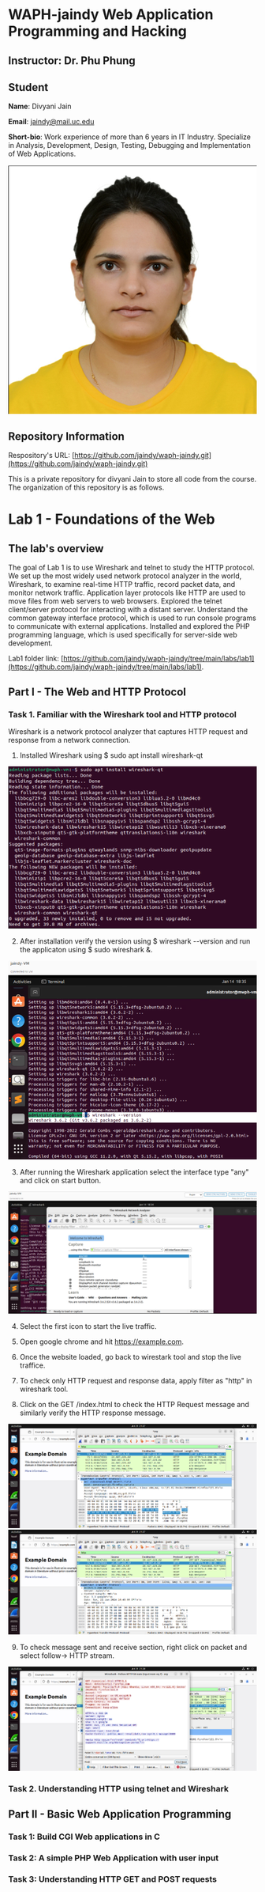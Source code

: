# WAPH-jaindy Web Application Programming and Hacking

## Instructor: Dr. Phu Phung

## Student

**Name**: Divyani Jain

**Email**: jaindy@mail.uc.edu

**Short-bio**: Work experience of more than 6 years in IT Industry. Specialize in Analysis, Development, Design, Testing, Debugging and Implementation of Web Applications. 

![Divyani Headshot!](/Images/Divyani_Jain.jpg)

## Repository Information

Respository's URL: [https://github.com/jaindy/waph-jaindy.git](https://github.com/jaindy/waph-jaindy.git)

This is a private repository for divyani Jain to store all code from the course. The organization of this repository is as follows.

# Lab 1 - Foundations of the Web 

## The lab's overview

The goal of Lab 1 is to use Wireshark and telnet to study the HTTP protocol. We set up the most widely used network protocol analyzer in the world, Wireshark, to examine real-time HTTP traffic, record packet data, and monitor network traffic. Application layer protocols like HTTP are used to move files from web servers to web browsers. Explored the telnet client/server protocol for interacting with a distant server. Understand the common gateway interface protocol, which is used to run console programs to communicate with external applications. Installed and explored the PHP programming language, which is used specifically for server-side web development.

Lab1 folder link: [https://github.com/jaindy/waph-jaindy/tree/main/labs/lab1](https://github.com/jaindy/waph-jaindy/tree/main/labs/lab1).


## Part I - The Web and HTTP Protocol

### Task 1. Familiar with the Wireshark tool and HTTP protocol
Wireshark is a network protocol analyzer that captures HTTP request and response from a network connection.
1. Installed Wireshark using $ sudo apt install wireshark-qt
  
![Wireshark Installation!](/Images/WiresharkInstallation.png)

2. After installation verify the version using $ wireshark --version and run the applicaton using $ sudo wireshark &.

![Wireshark Version!](/Images/WiresharkVersion.png)

3. After running the Wireshark application select the interface type "any" and click on start button.

![Wireshark Interface!](/Images/WiresharkInterface.png)

4. Select the first icon to start the live traffic.
5. Open google chrome and hit https://example.com.
6. Once the website loaded, go back to wirestark tool and stop the live traffice.
7. To check only HTTP request and response data, apply filter as "http" in wireshark tool.
   
8. Click on the GET /index.html to check the HTTP Request message and similarly verify the HTTP response message.

![HTTP Request!](/Images/HTTPRequest.png)
![HTTP Response!](/Images/HTTPResponse.png)

9. To check message sent and receive section, right click on packet and select follow-> HTTP stream.

![HTTP Stream!](/Images/HTTPStream.png)


### Task 2. Understanding HTTP using telnet and Wireshark


## Part II - Basic Web Application Programming

### Task 1: Build CGI Web applications in C

 
### Task 2: A simple PHP Web Application with user input

### Task 3: Understanding HTTP GET and POST requests

